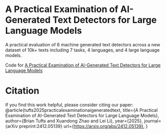 # A Practical Examination of AI-Generated Text Detectors for Large Language Models
A practical evaluation of 6 machine generated text detectors across a new dataset of 10k+ texts including 7 tasks, 4 languages, and 4 large language models.

Code for [A Practical Examination of AI-Generated Text Detectors for Large Language Models](https://arxiv.org/abs/2412.05139)

# Citation
If you find this work helpful, please consider citing our paper:
@article{tufts2025practicalexaminationaigeneratedtext,
      title={A Practical Examination of AI-Generated Text Detectors for Large Language Models}, 
      author={Brian Tufts and Xuandong Zhao and Lei Li},
      year={2025},
      journal={arXiv preprint:2412.05139}
      url={https://arxiv.org/abs/2412.05139}, 
}

